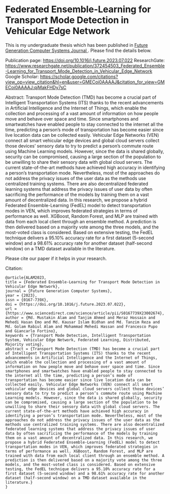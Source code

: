 # Federated Ensemble-Learning for Transport Mode Detection in Vehicular Edge Network

This is my undergraduate thesis which has been published in <a href="https://www.sciencedirect.com/journal/future-generation-computer-systems"> Future Generation Computer Systems Journal </a>. Please find the details below. 

Publication page: https://doi.org/10.1016/j.future.2023.07.022
ResearchGate: https://www.researchgate.net/publication/372454503_Federated_Ensemble-Learning_for_Transport_Mode_Detection_in_Vehicular_Edge_Network
Google Scholar: https://scholar.google.com/citations?view_op=view_citation&hl=en&user=GMECoi0AAAAJ&citation_for_view=GMECoi0AAAAJ:qjMakFHDy7sC

Abstract: Transport Mode Detection (TMD) has become a crucial part of Intelligent Transportation Systems (ITS) thanks to the recent advancements in Artificial Intelligence and the Internet of Things, which enable the collection and processing of a vast amount of information on how people move and behave over space and time. Since smartphones and smartwatches have enabled people to stay connected to the internet all the time, predicting a person’s mode of transportation has become easier since live location data can be collected easily. Vehicular Edge Networks (VEN) connect all smart vehicular edge devices and global cloud servers collect those devices’ sensory data to try to predict a person’s commute route using Machine Learning models. However, since the data is shared globally, security can be compromised, causing a large section of the population to be unwilling to share their sensory data with global cloud servers. The current state-of-the-art methods have achieved high accuracy in identifying a person’s transportation mode. Nevertheless, most of the approaches do not address the privacy issues of the user data as the methods use centralized training systems. There are also decentralized federated learning systems that address the privacy issues of user data by often sacrificing the performance of the models by training them on a vast amount of decentralized data. In this research, we propose a hybrid Federated Ensemble-Learning (FedEL) model to detect transportation modes in VEN, which improves federated strategies in terms of performance as well. XGBoost, Random Forest, and MLP are trained with data from each local client through an ensemble method. A prediction is then delivered based on a majority vote among the three models, and the most-voted class is considered. Based on extensive testing, the FedEL technique delivers a 95.10% accuracy rate for a first dataset (5-second window) and a 98.61% accuracy rate for another dataset (half-second window) on a TMD dataset available in the literature.

Please cite our paper if it helps in your research.

Citation: 
```
@article{ALAM2023,
title = {Federated Ensemble-Learning for Transport Mode Detection in Vehicular Edge Network},
journal = {Future Generation Computer Systems},
year = {2023},
issn = {0167-739X},
doi = {https://doi.org/10.1016/j.future.2023.07.022},
url = {https://www.sciencedirect.com/science/article/pii/S0167739X23002674},
author = {Md. Mustakin Alam and Tanjim Ahmed and Meraz Hossain and Mehedi Hasan Emo and Md. Kausar Islam Bidhan and Md. Tanzim Reza and Md. Golam Rabiul Alam and Mohammad Mehedi Hassan and Francesco Pupo and Giancarlo Fortino},
keywords = {Transport Mode Detection, Intelligent Transportation System, Vehicular Edge Network, Federated Learning, Distributed, Majority voting},
abstract = {Transport Mode Detection (TMD) has become a crucial part of Intelligent Transportation Systems (ITS) thanks to the recent advancements in Artificial Intelligence and the Internet of Things, which enable the collection and processing of a vast amount of information on how people move and behave over space and time. Since smartphones and smartwatches have enabled people to stay connected to the internet all the time, predicting a person’s mode of transportation has become easier since live location data can be collected easily. Vehicular Edge Networks (VEN) connect all smart vehicular edge devices and global cloud servers collect those devices’ sensory data to try to predict a person’s commute route using Machine Learning models. However, since the data is shared globally, security can be compromised, causing a large section of the population to be unwilling to share their sensory data with global cloud servers. The current state-of-the-art methods have achieved high accuracy in identifying a person’s transportation mode. Nevertheless, most of the approaches do not address the privacy issues of the user data as the methods use centralized training systems. There are also decentralized federated learning systems that address the privacy issues of user data by often sacrificing the performance of the models by training them on a vast amount of decentralized data. In this research, we propose a hybrid Federated Ensemble-Learning (FedEL) model to detect transportation modes in VEN, which improves federated strategies in terms of performance as well. XGBoost, Random Forest, and MLP are trained with data from each local client through an ensemble method. A prediction is then delivered based on a majority vote among the three models, and the most-voted class is considered. Based on extensive testing, the FedEL technique delivers a 95.10% accuracy rate for a first dataset (5-second window) and a 98.61% accuracy rate for another dataset (half-second window) on a TMD dataset available in the literature.}
}
```
